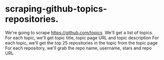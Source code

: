# scraping-github-topics-repositories.
We're going to scrape https://github.com/topics .We'll get a list of topics. For each topic, we'll get topic title, topic page URL and topic description For each topic, we'll get the top 25 repositories in the topic from the topic page For each repository, we'll grab the repo name, username, stars and repo URL
